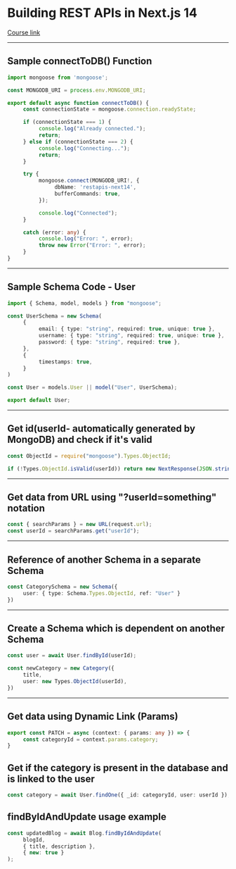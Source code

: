 # Building REST APIs in Next.js 14
[Course link](https://youtu.be/aEFkWxUNAVc)

---

## Sample connectToDB() Function

```ts
import mongoose from 'mongoose';

const MONGODB_URI = process.env.MONGODB_URI;

export default async function connectToDB() {
     const connectionState = mongoose.connection.readyState;

     if (connectionState === 1) {
          console.log("Already connected.");
          return;
     } else if (connectionState === 2) {
          console.log("Connecting...");
          return;
     }

     try {
          mongoose.connect(MONGODB_URI!, {
               dbName: 'restapis-next14',
               bufferCommands: true,
          });

          console.log("Connected");
     }

     catch (error: any) {
          console.log("Error: ", error);
          throw new Error("Error: ", error);
     }
}
```

---

## Sample Schema Code - User

```ts
import { Schema, model, models } from "mongoose";

const UserSchema = new Schema(
     {
          email: { type: "string", required: true, unique: true },
          username: { type: "string", required: true, unique: true },
          password: { type: "string", required: true },
     },
     {
          timestamps: true,
     }
)

const User = models.User || model("User", UserSchema);

export default User;
```

---

## Get id(userId- automatically generated by MongoDB) and check if it's valid

```ts
const ObjectId = require("mongoose").Types.ObjectId;

if (!Types.ObjectId.isValid(userId)) return new NextResponse(JSON.stringify({ message: "Invalid userId" }), { status: 400 })
```

---

## Get data from URL using "?userId=something" notation

```ts
const { searchParams } = new URL(request.url);
const userId = searchParams.get("userId");
```

---

## Reference of another Schema in a separate Schema

```ts
const CategorySchema = new Schema({
     user: { type: Schema.Types.ObjectId, ref: "User" }
})
```

---

## Create a Schema which is dependent on another Schema

```ts
const user = await User.findById(userId);

const newCategory = new Category({
     title,
     user: new Types.ObjectId(userId),
})
```

---

## Get data using Dynamic Link (Params)

```ts
export const PATCH = async (context: { params: any }) => {
     const categoryId = context.params.category;
}
```

## Get if the category is present in the database and is linked to the user

```ts
const category = await User.findOne({ _id: categoryId, user: userId });
```

## findByIdAndUpdate usage example

```ts
const updatedBlog = await Blog.findByIdAndUpdate(
     blogId,
     { title, description },
     { new: true }
);
```